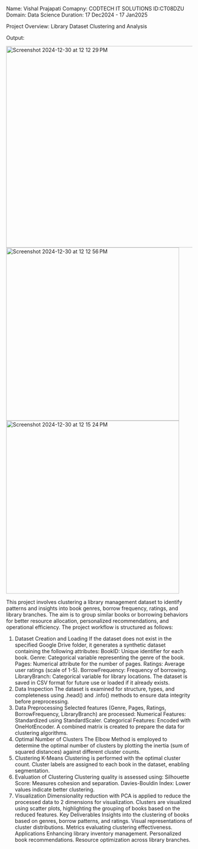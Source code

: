 Name: Vishal Prajapati Comapny: CODTECH IT SOLUTIONS ID:CT08DZU Domain: Data Science Duration: 17 Dec2024 - 17 Jan2025



Project Overview: Library Dataset Clustering and Analysis 

Output:



<img width="545" alt="Screenshot 2024-12-30 at 12 12 29 PM" src="https://github.com/user-attachments/assets/d00c7d37-b5cd-49a8-b29d-472570291829" />

<img width="468" alt="Screenshot 2024-12-30 at 12 12 56 PM" src="https://github.com/user-attachments/assets/3c7d0e14-fde7-432b-8fa9-27745577b2e6" />
<img width="468" alt="Screenshot 2024-12-30 at 12 15 24 PM" src="https://github.com/user-attachments/assets/2cf246f7-4137-4598-a25a-1e9bd872e588" />





This project involves clustering a library management dataset to identify patterns and insights into book genres, borrow frequency, ratings, and library branches. The aim is to group similar books or borrowing behaviors for better resource allocation, personalized recommendations, and operational efficiency. The project workflow is structured as follows:

1. Dataset Creation and Loading
If the dataset does not exist in the specified Google Drive folder, it generates a synthetic dataset containing the following attributes:
BookID: Unique identifier for each book.
Genre: Categorical variable representing the genre of the book.
Pages: Numerical attribute for the number of pages.
Ratings: Average user ratings (scale of 1-5).
BorrowFrequency: Frequency of borrowing.
LibraryBranch: Categorical variable for library locations.
The dataset is saved in CSV format for future use or loaded if it already exists.
2. Data Inspection
The dataset is examined for structure, types, and completeness using .head() and .info() methods to ensure data integrity before preprocessing.
3. Data Preprocessing
Selected features (Genre, Pages, Ratings, BorrowFrequency, LibraryBranch) are processed:
Numerical Features: Standardized using StandardScaler.
Categorical Features: Encoded with OneHotEncoder.
A combined matrix is created to prepare the data for clustering algorithms.
4. Optimal Number of Clusters
The Elbow Method is employed to determine the optimal number of clusters by plotting the inertia (sum of squared distances) against different cluster counts.
5. Clustering
K-Means Clustering is performed with the optimal cluster count.
Cluster labels are assigned to each book in the dataset, enabling segmentation.
6. Evaluation of Clustering
Clustering quality is assessed using:
Silhouette Score: Measures cohesion and separation.
Davies-Bouldin Index: Lower values indicate better clustering.
7. Visualization
Dimensionality reduction with PCA is applied to reduce the processed data to 2 dimensions for visualization.
Clusters are visualized using scatter plots, highlighting the grouping of books based on the reduced features.
Key Deliverables
Insights into the clustering of books based on genres, borrow patterns, and ratings.
Visual representations of cluster distributions.
Metrics evaluating clustering effectiveness.
Applications
Enhancing library inventory management.
Personalized book recommendations.
Resource optimization across library branches.
